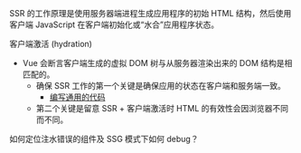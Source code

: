SSR 的工作原理是使用服务器端进程生成应用程序的初始 HTML 结构，然后使用客户端 JavaScript 在客户端初始化或“水合”应用程序状态。

客户端激活 (hydration)
- Vue 会断言客户端生成的虚拟 DOM 树与从服务器渲染出来的 DOM 结构是相匹配的。
  - 确保 SSR 工作的第一个关键是确保应用的状态在客户端和服务端一致。
    - [编写通用的代码](https://v3.cn.vuejs.org/guide/ssr/universal.html#%E6%9C%8D%E5%8A%A1%E7%AB%AF%E7%9A%84%E6%95%B0%E6%8D%AE%E5%93%8D%E5%BA%94%E6%80%A7)
  - 第二个关键是留意 SSR + 客户端激活时 HTML 的有效性会因浏览器不同而不同。

如何定位注水错误的组件及 SSG 模式下如何 debug？